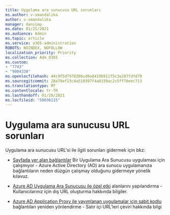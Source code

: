 ```yaml
---
title: Uygulama ara sunucusu URL sorunları
ms.author: v-smandalika
author: v-smandalika
manager: dansimp
ms.date: 01/25/2021
ms.audience: Admin
ms.topic: article
ms.service: o365-administration
ROBOTS: NOINDEX, NOFOLLOW
localization_priority: Priority
ms.collection: Adm_O365
ms.custom:
- "7743"
- "9004338"
ms.openlocfilehash: 44c9f5d7970286cd0a8419b911f5c3e287fdfd70
ms.sourcegitcommit: 28a79ef23c4a510397f4a8339ac2c5ff70eec713
ms.translationtype: MT
ms.contentlocale: tr-TR
ms.lasthandoff: 01/28/2021
ms.locfileid: "50036115"
---
```

# <a name="application-proxy-url-issues"></a>Uygulama ara sunucusu URL sorunları

Uygulama ara sunucusu URL'si ile ilgili sorunları gidermek için bkz:

- [Sayfada yer alan bağlantılar](https://docs.microsoft.com/azure/active-directory/manage-apps/application-proxy-page-links-broken-problem)  Bir Uygulama Ara Sunucusu uygulaması için çalışmıyor - Azure Active Directory (AD) ara sunucu uygulamanıza bağlantıların neden düzgün çalışmay olduğunu gidermeye yönelik kılavuz.

- [Azure AD Uygulama Ara Sunucusu ile özel etki](https://docs.microsoft.com/azure/active-directory/manage-apps/application-proxy-configure-custom-domain)  alanlarını yapılandırma - Kullanıcılarınız için dış URL oluşturma hakkında bilgiler.

- [Azure AD Application Proxy ile yayımlanan uygulamalar için sabit kodlu](https://docs.microsoft.com/azure/active-directory/manage-apps/application-proxy-configure-hard-coded-link-translation)  bağlantıları yeniden yönlendirme - Satır içi URL'leri çeviri hakkında bilgi

